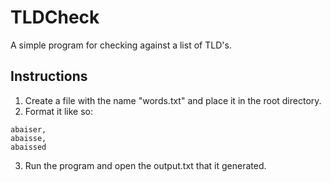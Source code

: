 # TLDCheck
A simple program for checking against a list of TLD's.
## Instructions
1. Create a file with the name "words.txt" and place it in the root directory.
2. Format it like so:
```
abaiser,
abaisse,
abaissed
```
3. Run the program and open the output.txt that it generated.
